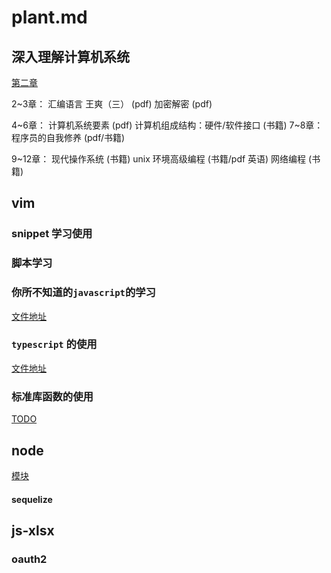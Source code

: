 plant.md
========

深入理解计算机系统
------------------

[第二章](./csapp/2/README.md)

2~3章：
汇编语言 王爽（三） (pdf)
加密解密 (pdf)

4~6章：
计算机系统要素 (pdf)
计算机组成结构：硬件/软件接口 (书籍)
7~8章：
程序员的自我修养 (pdf/书籍)

9~12章：
现代操作系统 (书籍)
unix 环境高级编程 (书籍/pdf 英语)
网络编程 (书籍)


vim
---

### snippet 学习使用

### 脚本学习

### 你所不知道的`javascript`的学习

[文件地址](./javascript.md)

### `typescript` 的使用

[文件地址](./typescript.md)

### 标准库函数的使用

[TODO](./TODO.md)

node
----

[模块](./module.md)

#### sequelize

js-xlsx
--------


### oauth2
